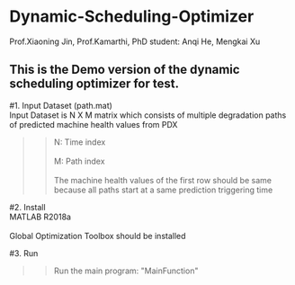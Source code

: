 Dynamic-Scheduling-Optimizer
===
Prof.Xiaoning Jin, Prof.Kamarthi,
PhD student: Anqi He, Mengkai Xu

This is the Demo version of the dynamic scheduling optimizer for test. 
--

#1. Input Dataset (path.mat)<br>
Input Dataset is N X M matrix which consists of multiple degradation paths of predicted machine health values from PDX
>>N: Time index<br>  
>>M: Path index<br>  
The machine health values of the first row should be same because all paths start at a same prediction triggering time

#2. Install<br>
MATLAB R2018a<br>  
Global Optimization Toolbox should be installed<br>  

#3. Run<br>
>>Run the main program: "MainFunction"


